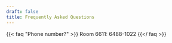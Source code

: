 ```yaml
---
draft: false
title: Frequently Asked Questions
---
```


{{< faq "Phone number?" >}}
Room 6611: 6488-1022
{{</ faq >}}


